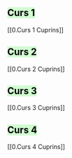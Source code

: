
## <mark style="background: #BBFABBA6;">Curs 1</mark>
[[0.Curs 1 Cuprins]]

## <mark style="background: #BBFABBA6;">Curs 2</mark>
[[0.Curs 2 Cuprins]]

## <mark style="background: #BBFABBA6;">Curs 3</mark>

[[0.Curs 3 Cuprins]]

## <mark style="background: #BBFABBA6;">Curs 4</mark>

[[0.Curs 4 Cuprins]]





